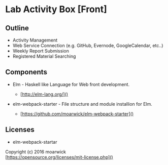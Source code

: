 # Lab Activity Box [Front]

## Outline

- Activity Management
- Web Service Connection (e.g. GitHub, Evernode, GoogleCalendar, etc..)
- Weekly Report Submission
- Registered Material Searching

## Components

- Elm - Haskell like Language for Web front development.

  - [http://elm-lang.org/]()

- elm-webpack-starter - File structure and module installion for Elm.

  - [https://github.com/moarwick/elm-webpack-starter]()

## Licenses

- elm-webpack-startar

Copyright (c) 2016 moarwick  
[https://opensource.org/licenses/mit-license.php]()
